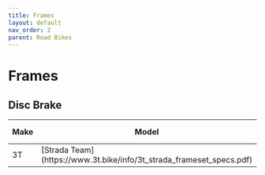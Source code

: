 ```yaml
---
title: Frames
layout: default
nav_order: 2
parent: Road Bikes
---
```

# Frames
## Disc Brake

| Make | Model                                                                          | Brake Type | Year | Frame Weight | Fork Weight |
|------|--------------------------------------------------------------------------------|------------|------|--------------|-------------|
| 3T   | [Strada Team](https://www\.3t\.bike/info/3t\_strada\_frameset\_specs\.pdf\) | Disc       | 2020 | 970g         | Unknown     |

